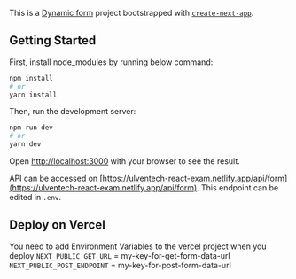 This is a [Dynamic form](https://dynamic-form-sigma.vercel.app/) project bootstrapped with [`create-next-app`](https://github.com/vercel/next.js/tree/canary/packages/create-next-app).

## Getting Started

First, install node_modules by running below command:

```bash
npm install
# or
yarn install
```

Then, run the development server:

```bash
npm run dev
# or
yarn dev
```

Open [http://localhost:3000](http://localhost:3000) with your browser to see the result.

API can be accessed on [https://ulventech-react-exam.netlify.app/api/form](https://ulventech-react-exam.netlify.app/api/form). This endpoint can be edited in `.env`.

## Deploy on Vercel

You need to add Environment Variables to the vercel project when you deploy
`NEXT_PUBLIC_GET_URL` = my-key-for-get-form-data-url
`NEXT_PUBLIC_POST_ENDPOINT` = my-key-for-post-form-data-url
